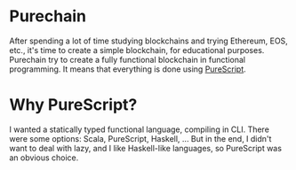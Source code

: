# Purechain

After spending a lot of time studying blockchains and trying Ethereum, EOS, etc., it's time to create a simple blockchain, for educational purposes. Purechain try to create a fully functional blockchain in functional programming. It means that everything is done using [PureScript](http://www.purescript.org/).

# Why PureScript?

I wanted a statically typed functional language, compiling in CLI. There were some options: Scala, PureScript, Haskell, ... But in the end, I didn't want to deal with lazy, and I like Haskell-like languages, so PureScript was an obvious choice.
